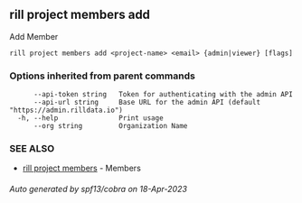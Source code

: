 ## rill project members add

Add Member

```
rill project members add <project-name> <email> {admin|viewer} [flags]
```

### Options inherited from parent commands

```
      --api-token string   Token for authenticating with the admin API
      --api-url string     Base URL for the admin API (default "https://admin.rilldata.io")
  -h, --help               Print usage
      --org string         Organization Name
```

### SEE ALSO

* [rill project members](rill_project_members.md)	 - Members

###### Auto generated by spf13/cobra on 18-Apr-2023
